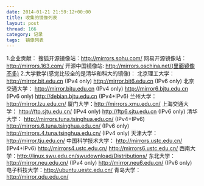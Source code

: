 ```yaml
---
date: 2014-01-21 21:59:12+00:00
title: 收集的镜像列表
layout: post
thread: 166
category: 记录
tags:  镜像列表
---
```


1.企业贡献：
搜狐开源镜像站：http://mirrors.sohu.com/
网易开源镜像站：http://mirrors.163.com/
开源中国镜像站: http://mirrors.oschina.net/(里面镜像不多)
2.大学教学(感觉比较全的是清华和科大的镜像)：
北京理工大学：
http://mirror.bit.edu.cn (IPv4 only)
http://mirror.bit6.edu.cn (IPv6 only)
北京交通大学：
http://mirror.bjtu.edu.cn (IPv4 only)
http://mirror6.bjtu.edu.cn (IPv6 only)
http://debian.bjtu.edu.cn (IPv4+IPv6)
兰州大学：http://mirror.lzu.edu.cn/
厦门大学：http://mirrors.xmu.edu.cn/
上海交通大学：
http://ftp.sjtu.edu.cn/ (IPv4 only)
http://ftp6.sjtu.edu.cn (IPv6 only)
清华大学：
http://mirrors.tuna.tsinghua.edu.cn/ (IPv4+IPv6)
http://mirrors.6.tuna.tsinghua.edu.cn/ (IPv6 only)
http://mirrors.4.tuna.tsinghua.edu.cn/ (IPv4 only)
天津大学：http://mirror.tju.edu.cn/
中国科学技术大学：
http://mirrors.ustc.edu.cn/ (IPv4+IPv6)
http://mirrors4.ustc.edu.cn/
http://mirrors6.ustc.edu.cn/
西南大学：http://linux.swu.edu.cn/swudownload/Distributions/
东北大学：
http://mirror.neu.edu.cn/ (IPv4 only)
http://mirror.neu6.edu.cn/ (IPv6 only)
电子科技大学：http://ubuntu.uestc.edu.cn/
青岛大学：http://mirror.qdu.edu.cn/
